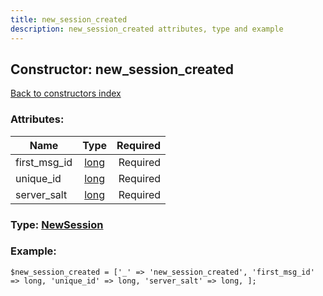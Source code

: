 ```yaml
---
title: new_session_created
description: new_session_created attributes, type and example
---
```

## Constructor: new\_session\_created  
[Back to constructors index](index.md)



### Attributes:

| Name     |    Type       | Required |
|----------|:-------------:|---------:|
|first\_msg\_id|[long](../types/long.md) | Required|
|unique\_id|[long](../types/long.md) | Required|
|server\_salt|[long](../types/long.md) | Required|



### Type: [NewSession](../types/NewSession.md)


### Example:

```
$new_session_created = ['_' => 'new_session_created', 'first_msg_id' => long, 'unique_id' => long, 'server_salt' => long, ];
```  

